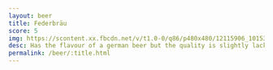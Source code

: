 ```yaml
---
layout: beer
title: Federbräu
score: 5
img: https://scontent.xx.fbcdn.net/v/t1.0-0/q86/p480x480/12115906_10153656865258745_5285972944996147053_n.jpg?oh=30fa69893e76c31041e036d080d5a4b4&oe=58D23136
desc: Has the flavour of a german beer but the quality is slightly lacking
permalink: /beer/:title.html
---
```

